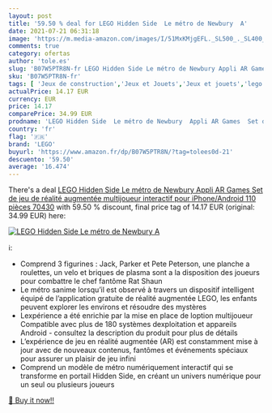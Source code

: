 ```yaml
---
layout: post
title: '59.50 % deal for LEGO Hidden Side  Le métro de Newbury  A'
date: 2021-07-21 06:31:18
image: 'https://m.media-amazon.com/images/I/51MxKMjgEFL._SL500_._SL400_.jpg'
comments: true
category: ofertas
author: 'tole.es'
slug: 'B07W5PTR8N-fr LEGO Hidden Side Le métro de Newbury Appli AR Games Set de...'
sku: 'B07W5PTR8N-fr'
tags: [ 'Jeux de construction','Jeux et Jouets','Jeux et jouets','lego', ]
actualPrice: 14.17 EUR
currency: EUR
price: 14.17
comparePrice: 34.99 EUR
prodname: 'LEGO Hidden Side  Le métro de Newbury  Appli AR Games  Set de jeu de réalité augmentée multijoueur interactif pour iPhone/Android  110 pièces  70430'
country: 'fr'
flag: '🇫🇷'
brand: 'LEGO'
buyurl: 'https://www.amazon.fr/dp/B07W5PTR8N/?tag=tolees0d-21'
descuento: '59.50'
average: '16.474'
---
```


There's a deal [LEGO Hidden Side  Le métro de Newbury  Appli AR Games  Set de jeu de réalité augmentée multijoueur interactif pour iPhone/Android  110 pièces  70430](https://www.amazon.fr/dp/B07W5PTR8N/?tag=tolees0d-21)  with  59.50 % discount, final price tag of  14.17 EUR (original: 34.99 EUR) here:

[![LEGO Hidden Side  Le métro de Newbury  A](https://m.media-amazon.com/images/I/51MxKMjgEFL._SL500_._SL400_.jpg)](https://www.amazon.fr/dp/B07W5PTR8N/?tag=tolees0d-21)

ℹ️:

- Comprend 3 figurines : Jack, Parker et Pete Peterson, une planche a roulettes, un velo et briques de plasma sont a la disposition des joueurs pour combattre le chef fantôme Rat Shaun
- Le métro sanime lorsqu’il est observé à travers un dispositif intelligent équipé de l’application gratuite de réalité augmentée LEGO, les enfants peuvent explorer les environs et résoudre des mystères
- Lexpérience a été enrichie par la mise en place de loption multijoueur Compatible avec plus de 180 systèmes dexploitation et appareils Android - consultez la description du produit pour plus de détails
- L’expérience de jeu en réalité augmentée (AR) est constamment mise à jour avec de nouveaux contenus, fantômes et événements spéciaux pour assurer un plaisir de jeu infini
- Comprend un modèle de métro numériquement interactif qui se transforme en portail Hidden Side, en créant un univers numérique pour un seul ou plusieurs joueurs

[🛒 Buy it now!!](https://www.amazon.fr/dp/B07W5PTR8N/?tag=tolees0d-21)
